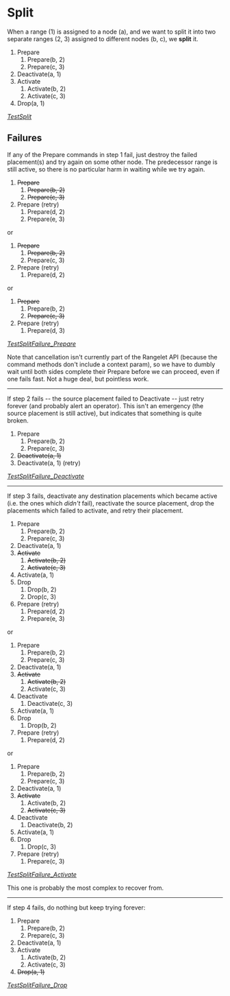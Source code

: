 # Split

When a range (1) is assigned to a node (a), and we want to split it into two
separate ranges (2, 3) assigned to different nodes (b, c), we **split** it.

1. Prepare
   1. Prepare(b, 2)
   2. Prepare(c, 3)
2. Deactivate(a, 1)
3. Activate
   1. Activate(b, 2)
   2. Activate(c, 3)
4. Drop(a, 1)

[_TestSplit_](https://cs.github.com/adammck/ranger?q=symbol%3ATestSplit)

## Failures

If any of the Prepare commands in step 1 fail, just destroy the failed
placement(s) and try again on some other node. The predecessor range is still
active, so there is no particular harm in waiting while we try again.

1. <strike>Prepare</strike>
   1. <strike>Prepare(b, 2)</strike>
   2. <strike>Prepare(c, 3)</strike>
1. Prepare (retry)
   1. Prepare(d, 2)
   2. Prepare(e, 3)

or

1. <strike>Prepare</strike>
   1. <strike>Prepare(b, 2)</strike>
   2. Prepare(c, 3)
2. Prepare (retry)
   1. Prepare(d, 2)

or

1. <strike>Prepare</strike>
   1. Prepare(b, 2)
   2. <strike>Prepare(c, 3)</strike>
2. Prepare (retry)
   1. Prepare(d, 3)

[_TestSplitFailure_Prepare_](https://cs.github.com/adammck/ranger?q=symbol%3ATestSplitFailure_Prepare)

Note that cancellation isn't currently part of the Rangelet API (because the
command methods don't include a context param), so we have to dumbly wait until
both sides complete their Prepare before we can proceed, even if one fails fast.
Not a huge deal, but pointless work.

---

If step 2 fails -- the source placement failed to Deactivate -- just retry
forever (and probably alert an operator). This isn't an emergency (the source
placement is still active), but indicates that something is quite broken.

1. Prepare
   1. Prepare(b, 2)
   2. Prepare(c, 3)
2. <strike>Deactivate(a, 1)</strike>
3. Deactivate(a, 1) (retry)


[_TestSplitFailure_Deactivate_](https://cs.github.com/adammck/ranger?q=symbol%3ATestSplitFailure_Deactivate)

---

If step 3 fails, deactivate any destination placements which became active (i.e.
the ones which _didn't_ fail), reactivate the source placement, drop the
placements which failed to activate, and retry their placement.

1. Prepare
   1. Prepare(b, 2)
   2. Prepare(c, 3)
2. Deactivate(a, 1)
3. <strike>Activate</strike>
   1. <strike>Activate(b, 2)</strike>
   2. <strike>Activate(c, 3)</strike>
4. Activate(a, 1)
5. Drop
   1. Drop(b, 2)
   2. Drop(c, 3)
6. Prepare (retry)
   1. Prepare(d, 2)
   2. Prepare(e, 3)

or

1. Prepare
   1. Prepare(b, 2)
   2. Prepare(c, 3)
2. Deactivate(a, 1)
3. <strike>Activate</strike>
   1. <strike>Activate(b, 2)</strike>
   2. Activate(c, 3)
4. Deactivate
   1. Deactivate(c, 3)
5. Activate(a, 1)
6. Drop
   1. Drop(b, 2)
7. Prepare (retry)
   1. Prepare(d, 2)

or

1. Prepare
   1. Prepare(b, 2)
   2. Prepare(c, 3)
2. Deactivate(a, 1)
3. <strike>Activate</strike>
   1. Activate(b, 2)
   2. <strike>Activate(c, 3)</strike>
4. Deactivate
   1. Deactivate(b, 2)
5. Activate(a, 1)
6. Drop
   1. Drop(c, 3)
7. Prepare (retry)
   1. Prepare(c, 3)

[_TestSplitFailure_Activate_](https://cs.github.com/adammck/ranger?q=symbol%3ATestSplitFailure_Activate)

This one is probably the most complex to recover from.

---

If step 4 fails, do nothing but keep trying forever:

1. Prepare
   1. Prepare(b, 2)
   2. Prepare(c, 3)
2. Deactivate(a, 1)
3. Activate
   1. Activate(b, 2)
   2. Activate(c, 3)
4. <strike>Drop(a, 1)</strike>

[_TestSplitFailure_Drop_](https://cs.github.com/adammck/ranger?q=symbol%3ATestSplitFailure_Drop)
